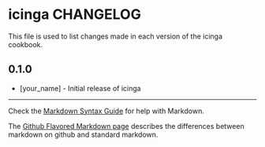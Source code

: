 icinga CHANGELOG
===================

This file is used to list changes made in each version of the icinga cookbook.

0.1.0
-----
- [your_name] - Initial release of icinga

- - -
Check the [Markdown Syntax Guide](http://daringfireball.net/projects/markdown/syntax) for help with Markdown.

The [Github Flavored Markdown page](http://github.github.com/github-flavored-markdown/) describes the differences between markdown on github and standard markdown.
